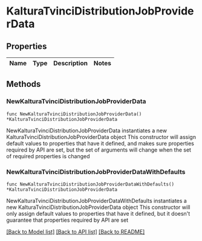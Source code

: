 # KalturaTvinciDistributionJobProviderData

## Properties

Name | Type | Description | Notes
------------ | ------------- | ------------- | -------------

## Methods

### NewKalturaTvinciDistributionJobProviderData

`func NewKalturaTvinciDistributionJobProviderData() *KalturaTvinciDistributionJobProviderData`

NewKalturaTvinciDistributionJobProviderData instantiates a new KalturaTvinciDistributionJobProviderData object
This constructor will assign default values to properties that have it defined,
and makes sure properties required by API are set, but the set of arguments
will change when the set of required properties is changed

### NewKalturaTvinciDistributionJobProviderDataWithDefaults

`func NewKalturaTvinciDistributionJobProviderDataWithDefaults() *KalturaTvinciDistributionJobProviderData`

NewKalturaTvinciDistributionJobProviderDataWithDefaults instantiates a new KalturaTvinciDistributionJobProviderData object
This constructor will only assign default values to properties that have it defined,
but it doesn't guarantee that properties required by API are set


[[Back to Model list]](../README.md#documentation-for-models) [[Back to API list]](../README.md#documentation-for-api-endpoints) [[Back to README]](../README.md)


